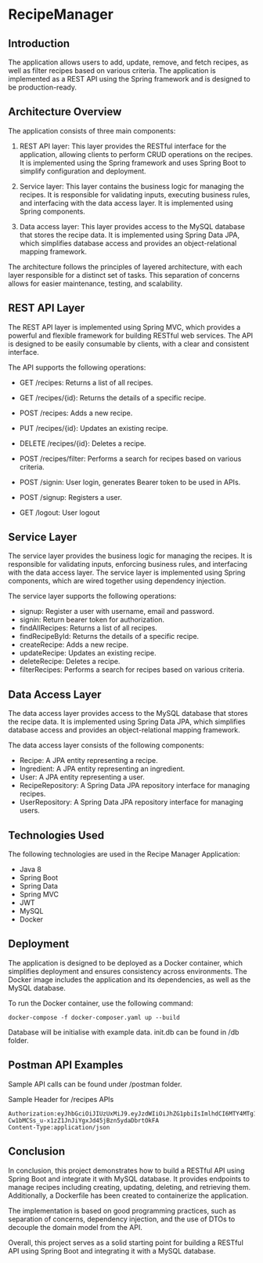 # RecipeManager

Introduction
------------

The application allows users to add, update, remove, and fetch recipes, as well as filter recipes based on various criteria. The application is implemented as a REST API using the Spring framework and is designed to be production-ready.

Architecture Overview
---------------------

The application consists of three main components:

1.  REST API layer: This layer provides the RESTful interface for the application, allowing clients to perform CRUD operations on the recipes. It is implemented using the Spring framework and uses Spring Boot to simplify configuration and deployment.

2.  Service layer: This layer contains the business logic for managing the recipes. It is responsible for validating inputs, executing business rules, and interfacing with the data access layer. It is implemented using Spring components.

3.  Data access layer: This layer provides access to the MySQL database that stores the recipe data. It is implemented using Spring Data JPA, which simplifies database access and provides an object-relational mapping framework.

The architecture follows the principles of layered architecture, with each layer responsible for a distinct set of tasks. This separation of concerns allows for easier maintenance, testing, and scalability.

REST API Layer
--------------

The REST API layer is implemented using Spring MVC, which provides a powerful and flexible framework for building RESTful web services. The API is designed to be easily consumable by clients, with a clear and consistent interface.

The API supports the following operations:

-   GET /recipes: Returns a list of all recipes.
-   GET /recipes/{id}: Returns the details of a specific recipe.
-   POST /recipes: Adds a new recipe.
-   PUT /recipes/{id}: Updates an existing recipe.
-   DELETE /recipes/{id}: Deletes a recipe.
-   POST /recipes/filter: Performs a search for recipes based on various criteria.

-   POST /signin: User login, generates Bearer token to be used in APIs.
-   POST /signup: Registers a user.
-   GET /logout: User logout

Service Layer
-------------

The service layer provides the business logic for managing the recipes. It is responsible for validating inputs, enforcing business rules, and interfacing with the data access layer. The service layer is implemented using Spring components, which are wired together using dependency injection.

The service layer supports the following operations:
-   signup: Register a user with username, email and password.
-   signin: Return bearer token for authorization. 
-   findAllRecipes: Returns a list of all recipes.
-   findRecipeById: Returns the details of a specific recipe.
-   createRecipe: Adds a new recipe.
-   updateRecipe: Updates an existing recipe.
-   deleteRecipe: Deletes a recipe.
-   filterRecipes: Performs a search for recipes based on various criteria.

Data Access Layer
-----------------

The data access layer provides access to the MySQL database that stores the recipe data. It is implemented using Spring Data JPA, which simplifies database access and provides an object-relational mapping framework.

The data access layer consists of the following components:

-   Recipe: A JPA entity representing a recipe.
-   Ingredient: A JPA entity representing an ingredient.
-   User: A JPA entity representing a user.
-   RecipeRepository: A Spring Data JPA repository interface for managing recipes.
-   UserRepository: A Spring Data JPA repository interface for managing users.

Technologies Used
-----------------

The following technologies are used in the Recipe Manager Application:

-   Java 8
-   Spring Boot
-   Spring Data
-   Spring MVC
-   JWT
-   MySQL
-   Docker

Deployment
----------

The application is designed to be deployed as a Docker container, which simplifies deployment and ensures consistency across environments. The Docker image includes the application and its dependencies, as well as the MySQL database.

To run the Docker container, use the following command:

```
docker-compose -f docker-composer.yaml up --build
```
Database will be initialise with example data. init.db can be found in /db folder.

Postman API Examples
----------
Sample API calls can be found under /postman folder.

Sample Header for /recipes APIs
```
Authorization:eyJhbGciOiJIUzUxMiJ9.eyJzdWIiOiJhZG1pbiIsImlhdCI6MTY4MTg1NjA5OCwiZXhwIjoxNjgxOTQyNDk4fQ.AcPDvXpFGvATUi_pTZIDphGfPVgiHIHTQSISOH57Lf-Cw1bMCSs_u-x1zZ1JnJiYgxJd45jBzn5ydaDbrtOkFA
Content-Type:application/json
```

Conclusion
----------

In conclusion, this project demonstrates how to build a RESTful API using Spring Boot and integrate it with MySQL database. It provides endpoints to manage recipes including creating, updating, deleting, and retrieving them. Additionally, a Dockerfile has been created to containerize the application.

The implementation is based on good programming practices, such as separation of concerns, dependency injection, and the use of DTOs to decouple the domain model from the API. 

Overall, this project serves as a solid starting point for building a RESTful API using Spring Boot and integrating it with a MySQL database. 